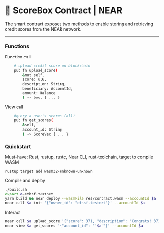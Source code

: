 # :rocket: ScoreBox Contract | NEAR

The smart contract exposes two methods to enable storing and retrieving credit scores from the NEAR network.

---


### Functions
Function call
```bash
    # upload credit score on blockchain
    pub fn upload_score(
        &mut self,
        score: u16,
        description: String,
        beneficiary: AccountId,
        amount: Balance
        ) -> bool { ... }
```

View call
```bash
    #query a user's scores (all)
    pub fn get_scores(
        &self,
        account_id: String
        ) -> ScoreVec { ... }
```


### Quickstart
Must-have: Rust, rustup, rustc, Near CLI, rust-toolchain, target to compile WASM
```bash
rustup target add wasm32-unknown-unknown
```

Compile and deploy
```bash
./build.sh
export a=ethsf.testnet
yarn build && near deploy --wasmFile res/contract.wasm --accountId $a
near call $a init '{"owner_id": "ethsf.testnet"}' --accountId $a
```

Interact
```bash
near call $a upload_score '{"score": 371, "description": "Congrats! 371 points.", "beneficiary": "ethsf.testnet", "amount":1}' --accountId $a
near view $a get_scores '{"account_id": "'$a'"}' --accountId $a
```